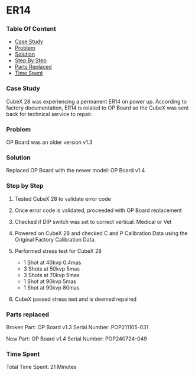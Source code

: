 # ER14

### Table Of Content

- [Case Study](#case-study)
- [Problem](#problem)
- [Solution](#solution)
- [Step By Step](#step-by-step)
- [Parts Replaced](#parts-replaced)
- [Time Spent](#time-spent)

### Case Study

CubeX 28 was experiencing a permanent ER14 on power up. According to factory documentation, ER14 is related to OP Board so the CubeX was sent back for technical service to repair.

### Problem

OP Board was an older version v1.3

### Solution

Replaced OP Board with the newer model: OP Board v1.4

### Step by Step

1. Tested CubeX 28 to validate error code

2. Once error code is validated, proceeded with OP Board replacement

3. Checked if DIP switch was set to correct vertical: Medical or Vet

4. Powered on CubeX 28 and checked C and P Calibration Data using the Original Factory Calibration Data.

5. Performed stress test for CubeX 28
    - 1 Shot at 40kvp 0.4mas
    - 3 Shots at 50kvp 5mas
    - 3 Shots at 70kvp 5mas
    - 1 Shot at 90kvp 5mas
    - 1 Shot at 90kvp 80mas

6. CubeX passed stress test and is deemed repaired

### Parts replaced

Broken Part: OP Board v1.3
Serial Number: POP211105-031

New Part: OP Board v1.4
Serial Number: POP240724-049

### Time Spent

Total Time Spent: 21 Minutes